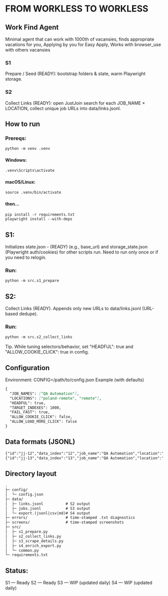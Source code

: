 # FROM WORKLESS TO WORKLESS

## Work Find Agent

Minimal agent that can work with 1000th of vacansies, finds appropriate vacations for you, Applying by you for Easy Apply, Works with browser_use with others vacansies

### S1
Prepare / Seed (READY): bootstrap folders & state, warm Playwright storage.

### S2
Collect Links (READY): open JustJoin search for each JOB_NAME × LOCATION, collect unique job URLs into data/links.jsonl.

## How to run
### Prereqs:

```markdown
python -m venv .venv
```

#### Windows: 
```markdown
.venv\Scripts\activate
```

#### macOS/Linux:
```markdown
source .venv/bin/activate
```
#### then...

```markdown
pip install -r requirements.txt
playwright install --with-deps
```

## S1:
Initializes state.json - (READY)
(e.g., base_url) and storage_state.json (Playwright auth/cookies) for other scripts run. Need to run only once or if you need to relogin.

### Run:
```markdown
python -m src.s1_prepare
```
## S2:
Collect Links (READY). 
Appends only new URLs to data/links.jsonl (URL-based dedupe).

### Run:
```markdown
python -m src.s2_collect_links
```
Tip. While tuning selectors/behavior, set "HEADFUL": true and "ALLOW_COOKIE_CLICK": true in config.

## Configuration
   
Environment: CONFIG=/path/to/config.json
Example (with defaults)

```markdown
{
  "JOB_NAMES": ["QA Automation"],
  "LOCATIONS": ["poland-remote", "remote"],
  "HEADFUL": true,
  "TARGET_INDEXES": 1000,
  "FAIL_FAST": true,
  "ALLOW_COOKIE_CLICK": false,
  "ALLOW_LOAD_MORE_CLICK": false
}
```


## Data formats (JSONL)
```markdown
{"id":"jj-12","data_index":"12","job_name":"QA Automation","location":"remote","url":"https://justjoin.it/job-offer/...","new_href":true}
{"id":"jj-13","data_index":"13","job_name":"QA Automation","location":"poland-remote","url":"https://justjoin.it/job-offer/...","new_href":true}
```

## Directory layout
```markdown
.
├─ config/
│  └─ config.json
├─ data/
│  ├─ links.jsonl          # S2 output
│  ├─ jobs.jsonl           # S3 output
│  └─ export.(jsonl|csv|md)# S4 output
├─ errors/                 # time-stamped .txt diagnostics
├─ screens/                # time-stamped screenshots
├─ src/
│  ├─ s1_prepare.py
│  ├─ s2_collect_links.py
│  ├─ s3_scrape_details.py
│  ├─ s4_enrich_export.py
│  └─ common.py
└─ requirements.txt
```
## Status:

S1 — Ready
S2 — Ready
S3 — WIP (updated daily)
S4 — WIP (updated daily)
